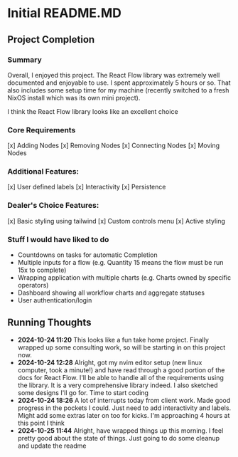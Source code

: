 # Initial README.MD

## Project Completion

### Summary

Overall, I enjoyed this project. The React Flow library was extremely well documented and enjoyable to use. I spent approximately 5 hours or so. That also includes some setup time for my machine (recently switched to a fresh NixOS install which was its own mini project).

I think the React Flow library looks like an excellent choice

### Core Requirements

[x] Adding Nodes
[x] Removing Nodes
[x] Connecting Nodes
[x] Moving Nodes

### Additional Features:

[x] User defined labels
[x] Interactivity
[x] Persistence

### Dealer's Choice Features:

[x] Basic styling using tailwind
[x] Custom controls menu
[x] Active styling

### Stuff I would have liked to do

- Countdowns on tasks for automatic Completion
- Multiple inputs for a flow (e.g. Quantity 15 means the flow must be run 15x to complete)
- Wrapping application with multiple charts (e.g. Charts owned by specific operators)
- Dashboard showing all workflow charts and aggregate statuses
- User authentication/login

## Running Thoughts

- **2024-10-24 11:20** This looks like a fun take home project. Finally wrapped up some consulting work, so will be starting in on this project now.
- **2024-10-24 12:28** Alright, got my nvim editor setup (new linux computer, took a minute!) and have read through a good portion of the docs for React Flow. I'll be able to handle all of the requirements using the library. It is a very comprehensive library indeed. I also sketched some designs I'll go for. Time to start coding
- **2024-10-24 18:26** A lot of interrupts today from client work. Made good progress in the pockets I could. Just need to add interactivity and labels. Might add some extras later on too for kicks. I'm approaching 4 hours at this point I think
- **2024-10-25 11:44** Alright, have wrapped things up this morning. I feel pretty good about the state of things. Just going to do some cleanup and update the readme
